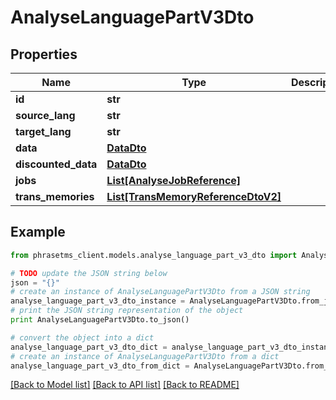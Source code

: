 # AnalyseLanguagePartV3Dto

## Properties

| Name                | Type                                                                | Description | Notes      |
| ------------------- | ------------------------------------------------------------------- | ----------- | ---------- |
| **id**              | **str**                                                             |             | [optional] |
| **source_lang**     | **str**                                                             |             | [optional] |
| **target_lang**     | **str**                                                             |             | [optional] |
| **data**            | [**DataDto**](DataDto.md)                                           |             | [optional] |
| **discounted_data** | [**DataDto**](DataDto.md)                                           |             | [optional] |
| **jobs**            | [**List[AnalyseJobReference]**](AnalyseJobReference.md)             |             | [optional] |
| **trans_memories**  | [**List[TransMemoryReferenceDtoV2]**](TransMemoryReferenceDtoV2.md) |             | [optional] |

## Example

```python
from phrasetms_client.models.analyse_language_part_v3_dto import AnalyseLanguagePartV3Dto

# TODO update the JSON string below
json = "{}"
# create an instance of AnalyseLanguagePartV3Dto from a JSON string
analyse_language_part_v3_dto_instance = AnalyseLanguagePartV3Dto.from_json(json)
# print the JSON string representation of the object
print AnalyseLanguagePartV3Dto.to_json()

# convert the object into a dict
analyse_language_part_v3_dto_dict = analyse_language_part_v3_dto_instance.to_dict()
# create an instance of AnalyseLanguagePartV3Dto from a dict
analyse_language_part_v3_dto_from_dict = AnalyseLanguagePartV3Dto.from_dict(analyse_language_part_v3_dto_dict)
```

[[Back to Model list]](../README.md#documentation-for-models) [[Back to API list]](../README.md#documentation-for-api-endpoints) [[Back to README]](../README.md)
